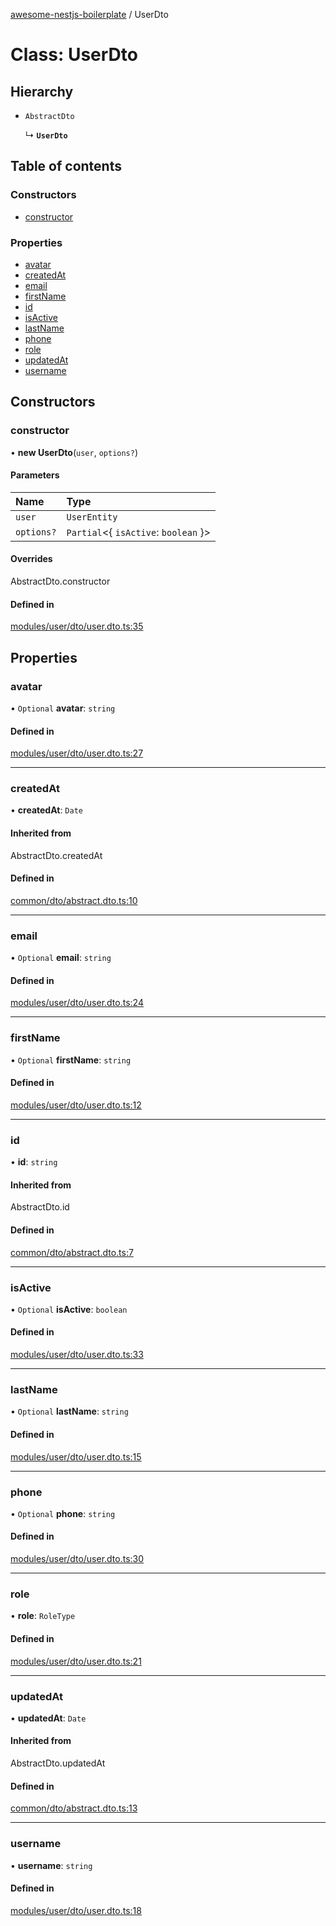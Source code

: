 [awesome-nestjs-boilerplate](../README.md) / UserDto

# Class: UserDto

## Hierarchy

- `AbstractDto`

  ↳ **`UserDto`**

## Table of contents

### Constructors

- [constructor](UserDto.md#constructor)

### Properties

- [avatar](UserDto.md#avatar)
- [createdAt](UserDto.md#createdat)
- [email](UserDto.md#email)
- [firstName](UserDto.md#firstname)
- [id](UserDto.md#id)
- [isActive](UserDto.md#isactive)
- [lastName](UserDto.md#lastname)
- [phone](UserDto.md#phone)
- [role](UserDto.md#role)
- [updatedAt](UserDto.md#updatedat)
- [username](UserDto.md#username)

## Constructors

### constructor

• **new UserDto**(`user`, `options?`)

#### Parameters

| Name | Type |
| :------ | :------ |
| `user` | `UserEntity` |
| `options?` | `Partial`<{ `isActive`: `boolean`  }\> |

#### Overrides

AbstractDto.constructor

#### Defined in

[modules/user/dto/user.dto.ts:35](https://github.com/klub-deepak/poc_doc_generation_3/blob/afd7f83/src/modules/user/dto/user.dto.ts#L35)

## Properties

### avatar

• `Optional` **avatar**: `string`

#### Defined in

[modules/user/dto/user.dto.ts:27](https://github.com/klub-deepak/poc_doc_generation_3/blob/afd7f83/src/modules/user/dto/user.dto.ts#L27)

___

### createdAt

• **createdAt**: `Date`

#### Inherited from

AbstractDto.createdAt

#### Defined in

[common/dto/abstract.dto.ts:10](https://github.com/klub-deepak/poc_doc_generation_3/blob/afd7f83/src/common/dto/abstract.dto.ts#L10)

___

### email

• `Optional` **email**: `string`

#### Defined in

[modules/user/dto/user.dto.ts:24](https://github.com/klub-deepak/poc_doc_generation_3/blob/afd7f83/src/modules/user/dto/user.dto.ts#L24)

___

### firstName

• `Optional` **firstName**: `string`

#### Defined in

[modules/user/dto/user.dto.ts:12](https://github.com/klub-deepak/poc_doc_generation_3/blob/afd7f83/src/modules/user/dto/user.dto.ts#L12)

___

### id

• **id**: `string`

#### Inherited from

AbstractDto.id

#### Defined in

[common/dto/abstract.dto.ts:7](https://github.com/klub-deepak/poc_doc_generation_3/blob/afd7f83/src/common/dto/abstract.dto.ts#L7)

___

### isActive

• `Optional` **isActive**: `boolean`

#### Defined in

[modules/user/dto/user.dto.ts:33](https://github.com/klub-deepak/poc_doc_generation_3/blob/afd7f83/src/modules/user/dto/user.dto.ts#L33)

___

### lastName

• `Optional` **lastName**: `string`

#### Defined in

[modules/user/dto/user.dto.ts:15](https://github.com/klub-deepak/poc_doc_generation_3/blob/afd7f83/src/modules/user/dto/user.dto.ts#L15)

___

### phone

• `Optional` **phone**: `string`

#### Defined in

[modules/user/dto/user.dto.ts:30](https://github.com/klub-deepak/poc_doc_generation_3/blob/afd7f83/src/modules/user/dto/user.dto.ts#L30)

___

### role

• **role**: `RoleType`

#### Defined in

[modules/user/dto/user.dto.ts:21](https://github.com/klub-deepak/poc_doc_generation_3/blob/afd7f83/src/modules/user/dto/user.dto.ts#L21)

___

### updatedAt

• **updatedAt**: `Date`

#### Inherited from

AbstractDto.updatedAt

#### Defined in

[common/dto/abstract.dto.ts:13](https://github.com/klub-deepak/poc_doc_generation_3/blob/afd7f83/src/common/dto/abstract.dto.ts#L13)

___

### username

• **username**: `string`

#### Defined in

[modules/user/dto/user.dto.ts:18](https://github.com/klub-deepak/poc_doc_generation_3/blob/afd7f83/src/modules/user/dto/user.dto.ts#L18)

